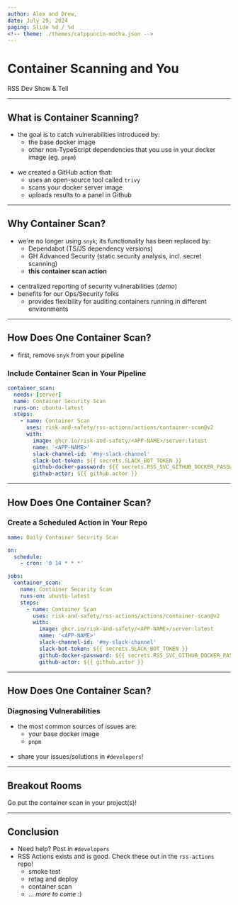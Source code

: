```yaml
---
author: Alex and Drew,
date: July 29, 2024
paging: Slide %d / %d
<!-- theme: ./themes/catppuccin-mocha.json -->
---
```


# Container Scanning and You

RSS Dev Show & Tell

---

## What is Container Scanning?

- the goal is to catch vulnerabilities introduced by:
  - the base docker image
  - other non-TypeScript dependencies that you use in your docker image (eg. `pnpm`)
   <br/>
- we created a GitHub action that:
  - uses an open-source tool called `trivy`
  - scans your docker server image
  - uploads results to a panel in Github

---

## Why Container Scan?

- we're no longer using `snyk`; its functionality has been replaced by:
  - Dependabot (TS/JS dependency versions)
  - GH Advanced Security (static security analysis, incl. secret scanning)
  - **this container scan action**
   <br/>
- centralized reporting of security vulnerabilities (*demo*)
   <br/>
- benefits for our Ops/Security folks
  - provides flexibility for auditing containers running in different environments

---

## How Does One Container Scan?

- first, remove `snyk` from your pipeline

### Include Container Scan in Your Pipeline

```yaml
container_scan:
  needs: [server]
  name: Container Security Scan
  runs-on: ubuntu-latest
  steps:
    - name: Container Scan
      uses: risk-and-safety/rss-actions/actions/container-scan@v2
      with:
        image: ghcr.io/risk-and-safety/<APP-NAME>/server:latest
        name: '<APP-NAME>'
        slack-channel-id: '#my-slack-channel'
        slack-bot-token: ${{ secrets.SLACK_BOT_TOKEN }}
        github-docker-password: ${{ secrets.RSS_SVC_GITHUB_DOCKER_PASSWORD }}
        github-actor: ${{ github.actor }}
```

---

## How Does One Container Scan?

### Create a Scheduled Action in Your Repo

```yaml
name: Daily Container Security Scan

on:
  schedule:
    - cron: '0 14 * * *'

jobs:
  container_scan:
    name: Container Security Scan
    runs-on: ubuntu-latest
    steps:
      - name: Container Scan
        uses: risk-and-safety/rss-actions/actions/container-scan@v2
        with:
          image: ghcr.io/risk-and-safety/<APP-NAME>/server:latest
          name: '<APP-NAME>'
          slack-channel-id: '#my-slack-channel'
          slack-bot-token: ${{ secrets.SLACK_BOT_TOKEN }}
          github-docker-password: ${{ secrets.RSS_SVC_GITHUB_DOCKER_PASSWORD }}
          github-actor: ${{ github.actor }}
```

---

## How Does One Container Scan?

### Diagnosing Vulnerabilities

- the most common sources of issues are:
  - your base docker image
  - `pnpm`  
  <br>
- share your issues/solutions in `#developers`!

---

## Breakout Rooms

Go put the container scan in your project(s)!

---

## Conclusion

- Need help? Post in `#developers`
  <br>
- RSS Actions exists and is good. Check these out in the `rss-actions` repo!
  - smoke test
  - retag and deploy
  - container scan
  - ... *more to come* :)
